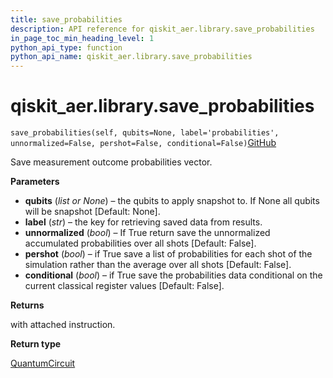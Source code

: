 ```yaml
---
title: save_probabilities
description: API reference for qiskit_aer.library.save_probabilities
in_page_toc_min_heading_level: 1
python_api_type: function
python_api_name: qiskit_aer.library.save_probabilities
---
```


# qiskit\_aer.library.save\_probabilities

<span id="qiskit_aer.library.save_probabilities" />

`save_probabilities(self, qubits=None, label='probabilities', unnormalized=False, pershot=False, conditional=False)`[GitHub](https://github.com/qiskit/qiskit/tree/stable/0.41/qiskit_aer/library/save_instructions/save_probabilities.py "view source code")

Save measurement outcome probabilities vector.

**Parameters**

*   **qubits** (*list or None*) – the qubits to apply snapshot to. If None all qubits will be snapshot \[Default: None].
*   **label** (*str*) – the key for retrieving saved data from results.
*   **unnormalized** (*bool*) – If True return save the unnormalized accumulated probabilities over all shots \[Default: False].
*   **pershot** (*bool*) – if True save a list of probabilities for each shot of the simulation rather than the average over all shots \[Default: False].
*   **conditional** (*bool*) – if True save the probabilities data conditional on the current classical register values \[Default: False].

**Returns**

with attached instruction.

**Return type**

[QuantumCircuit](qiskit.circuit.QuantumCircuit "qiskit.circuit.QuantumCircuit")


